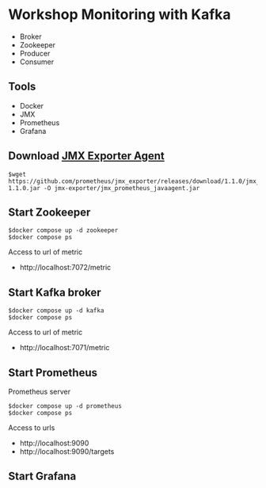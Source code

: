# Workshop Monitoring with Kafka
* Broker
* Zookeeper
* Producer
* Consumer

## Tools
* Docker
* JMX
* Prometheus
* Grafana


## Download [JMX Exporter Agent](https://github.com/prometheus/jmx_exporter)
```
$wget https://github.com/prometheus/jmx_exporter/releases/download/1.1.0/jmx_prometheus_javaagent-1.1.0.jar -O jmx-exporter/jmx_prometheus_javaagent.jar
```

## Start Zookeeper  
```
$docker compose up -d zookeeper
$docker compose ps
```  

Access to url of metric
- http://localhost:7072/metric

## Start Kafka broker
```
$docker compose up -d kafka
$docker compose ps
```  

Access to url of metric
- http://localhost:7071/metric

## Start Prometheus

Prometheus server
```
$docker compose up -d prometheus
$docker compose ps
```
Access to urls
- http://localhost:9090
- http://localhost:9090/targets

## Start Grafana

